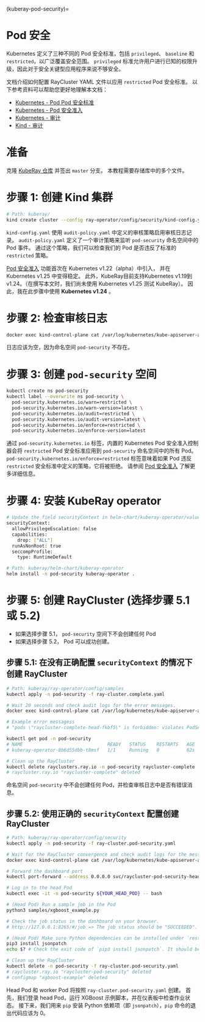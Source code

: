 (kuberay-pod-security)=

# Pod 安全

Kubernetes 定义了三种不同的 Pod 安全标准，包括 `privileged`、 `baseline` 和 `restricted`，以广泛覆盖安全范围。
`privileged` 标准允许用户进行已知的权限升级，因此对于安全关键型应用程序来说不够安全。

文档介绍如何配置 RayCluster YAML 文件以应用 `restricted` Pod 安全标准。
以下参考资料可以帮助您更好地理解本文档：

* [Kubernetes - Pod Pod 安全标准](https://kubernetes.io/docs/concepts/security/pod-security-standards/#restricted)
* [Kubernetes - Pod 安全准入](https://kubernetes.io/docs/concepts/security/pod-security-admission/)
* [Kubernetes - 审计](https://kubernetes.io/docs/tasks/debug/debug-cluster/audit/)
* [Kind - 审计](https://kind.sigs.k8s.io/docs/user/auditing/)

# 准备

克隆 [KubeRay 仓库](https://github.com/ray-project/kuberay) 并签出 `master` 分支。
本教程需要存储库中的多个文件。

# 步骤 1: 创建 Kind 集群

```bash
# Path: kuberay/
kind create cluster --config ray-operator/config/security/kind-config.yaml --image=kindest/node:v1.24.0
```

`kind-config.yaml` 使用 `audit-policy.yaml` 中定义的审核策略启用审核日志记录。
`audit-policy.yaml` 定义了一个审计策略来监听 `pod-security` 命名空间中的 Pod 事件。
通过这个策略，我们可以检查我们的 Pod 是否违反了标准的 `restricted` 策略。

[Pod 安全准入](https://kubernetes.io/docs/concepts/security/pod-security-admission/) 功能首次在 Kubernetes v1.22（alpha）中引入，
并在 Kubernetes v1.25 中变得稳定。
此外，KubeRay目前支持Kubernetes v1.19到v1.24。（在撰写本文时，我们尚未使用 Kubernetes v1.25 测试 KubeRay）。 因此，我在此步骤中使用 **Kubernetes v1.24** 。

# 步骤 2: 检查审核日志

```bash
docker exec kind-control-plane cat /var/log/kubernetes/kube-apiserver-audit.log
```
日志应该为空，因为命名空间 `pod-security` 不存在。

# 步骤 3: 创建 `pod-security` 空间

```bash
kubectl create ns pod-security
kubectl label --overwrite ns pod-security \
  pod-security.kubernetes.io/warn=restricted \
  pod-security.kubernetes.io/warn-version=latest \
  pod-security.kubernetes.io/audit=restricted \
  pod-security.kubernetes.io/audit-version=latest \
  pod-security.kubernetes.io/enforce=restricted \
  pod-security.kubernetes.io/enforce-version=latest
```

通过 `pod-security.kubernetes.io` 标签，内置的 Kubernetes Pod 安全准入控制器会将
`restricted` Pod 安全标准应用到 `pod-security` 命名空间中的所有 Pod。
`pod-security.kubernetes.io/enforce=restricted` 标签意味着如果 Pod 违反 `restricted` 安全标准中定义的策略，它将被拒绝。
请参阅 [Pod 安全准入](https://kubernetes.io/docs/concepts/security/pod-security-admission/) 了解更多详细信息。

# 步骤 4: 安装 KubeRay operator

```bash
# Update the field securityContext in helm-chart/kuberay-operator/values.yaml
securityContext:
  allowPrivilegeEscalation: false
  capabilities:
    drop: ["ALL"]
  runAsNonRoot: true
  seccompProfile:
    type: RuntimeDefault

# Path: kuberay/helm-chart/kuberay-operator
helm install -n pod-security kuberay-operator .
```

# 步骤 5: 创建 RayCluster (选择步骤 5.1 或 5.2)

* 如果选择步骤 5.1， `pod-security` 空间下不会创建任何 Pod
* 如果选择步骤 5.2， Pod 可以成功创建。

## 步骤 5.1: 在没有正确配置 `securityContext` 的情况下创建 RayCluster

```bash
# Path: kuberay/ray-operator/config/samples
kubectl apply -n pod-security -f ray-cluster.complete.yaml

# Wait 20 seconds and check audit logs for the error messages.
docker exec kind-control-plane cat /var/log/kubernetes/kube-apiserver-audit.log

# Example error messagess
# "pods \"raycluster-complete-head-fkbf5\" is forbidden: violates PodSecurity \"restricted:latest\": allowPrivilegeEscalation != false (container \"ray-head\" must set securityContext.allowPrivilegeEscalation=false) ...

kubectl get pod -n pod-security
# NAME                               READY   STATUS    RESTARTS   AGE
# kuberay-operator-8b6d55dbb-t8msf   1/1     Running   0          62s

# Clean up the RayCluster
kubectl delete rayclusters.ray.io -n pod-security raycluster-complete
# raycluster.ray.io "raycluster-complete" deleted
```

命名空间 `pod-security` 中不会创建任何 Pod，并检查审核日志中是否有错误消息。

## 步骤 5.2: 使用正确的 `securityContext` 配置创建 RayCluster 

```bash
# Path: kuberay/ray-operator/config/security
kubectl apply -n pod-security -f ray-cluster.pod-security.yaml

# Wait for the RayCluster convergence and check audit logs for the messages.
docker exec kind-control-plane cat /var/log/kubernetes/kube-apiserver-audit.log

# Forward the dashboard port
kubectl port-forward --address 0.0.0.0 svc/raycluster-pod-security-head-svc -n pod-security 8265:8265

# Log in to the head Pod
kubectl exec -it -n pod-security ${YOUR_HEAD_POD} -- bash

# (Head Pod) Run a sample job in the Pod
python3 samples/xgboost_example.py

# Check the job status in the dashboard on your browser.
# http://127.0.0.1:8265/#/job => The job status should be "SUCCEEDED".

# (Head Pod) Make sure Python dependencies can be installed under `restricted` security standard 
pip3 install jsonpatch
echo $? # Check the exit code of `pip3 install jsonpatch`. It should be 0.

# Clean up the RayCluster
kubectl delete -n pod-security -f ray-cluster.pod-security.yaml
# raycluster.ray.io "raycluster-pod-security" deleted
# configmap "xgboost-example" deleted
```

 Head Pod 和 worker Pod 将按照 `ray-cluster.pod-security.yaml` 创建。
首先，我们登录 head Pod，运行 XGBoost 示例脚本，并在仪表板中检查作业状态。
 接下来，我们用来 `pip` 安装 Python 依赖项（即 `jsonpatch`），`pip` 命令的退出代码应该为 0。
